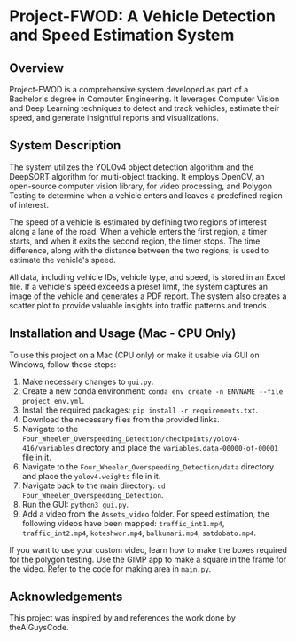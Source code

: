 # Project-FWOD: A Vehicle Detection and Speed Estimation System

## Overview
Project-FWOD is a comprehensive system developed as part of a Bachelor's degree in Computer Engineering. It leverages Computer Vision and Deep Learning techniques to detect and track vehicles, estimate their speed, and generate insightful reports and visualizations.

## System Description
The system utilizes the YOLOv4 object detection algorithm and the DeepSORT algorithm for multi-object tracking. It employs OpenCV, an open-source computer vision library, for video processing, and Polygon Testing to determine when a vehicle enters and leaves a predefined region of interest.

The speed of a vehicle is estimated by defining two regions of interest along a lane of the road. When a vehicle enters the first region, a timer starts, and when it exits the second region, the timer stops. The time difference, along with the distance between the two regions, is used to estimate the vehicle's speed.

All data, including vehicle IDs, vehicle type, and speed, is stored in an Excel file. If a vehicle's speed exceeds a preset limit, the system captures an image of the vehicle and generates a PDF report. The system also creates a scatter plot to provide valuable insights into traffic patterns and trends.

## Installation and Usage (Mac - CPU Only)
To use this project on a Mac (CPU only) or make it usable via GUI on Windows, follow these steps:

1. Make necessary changes to `gui.py`.
2. Create a new conda environment: `conda env create -n ENVNAME --file project_env.yml`.
3. Install the required packages: `pip install -r requirements.txt`.
4. Download the necessary files from the provided links.
5. Navigate to the `Four_Wheeler_Overspeeding_Detection/checkpoints/yolov4-416/variables` directory and place the `variables.data-00000-of-00001` file in it.
6. Navigate to the `Four_Wheeler_Overspeeding_Detection/data` directory and place the `yolov4.weights` file in it.
7. Navigate back to the main directory: `cd Four_Wheeler_Overspeeding_Detection`.
8. Run the GUI: `python3 gui.py`.
9. Add a video from the `Assets_video` folder. For speed estimation, the following videos have been mapped: `traffic_int1.mp4`, `traffic_int2.mp4`, `koteshwor.mp4`, `balkumari.mp4`, `satdobato.mp4`.

If you want to use your custom video, learn how to make the boxes required for the polygon testing. Use the GIMP app to make a square in the frame for the video. Refer to the code for making area in `main.py`.

## Acknowledgements
This project was inspired by and references the work done by theAIGuysCode.

